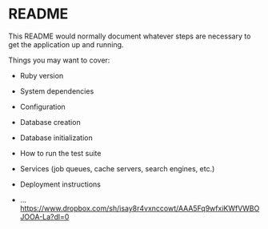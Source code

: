 # README

This README would normally document whatever steps are necessary to get the
application up and running.

Things you may want to cover:

* Ruby version

* System dependencies

* Configuration

* Database creation

* Database initialization

* How to run the test suite

* Services (job queues, cache servers, search engines, etc.)

* Deployment instructions

* ...
https://www.dropbox.com/sh/isay8r4vxnccowt/AAA5Fq9wfxiKWfVWBOJOOA-La?dl=0